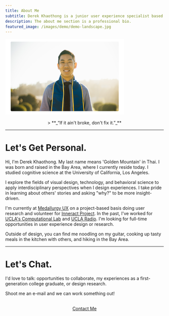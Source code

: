 ```yaml
---
title: About Me
subtitle: Derek Khaothong is a junior user experience specialist based in the SF Bay Area.
description: The about me section is a professional bio.
featured_image: /images/demo/demo-landscape.jpg
---
```


<img src="/images/Self.png" alt="Self"  width="75%" height="75%" />


<p style="text-align:center">> **_“If it ain't broke, don't fix it.”_** </p>
       

---

# Let's Get Personal.

Hi, I'm Derek Khaothong. My last name means 'Golden Mountain' in Thai.
I was born and raised in the Bay Area, where I currently reside today. I studied cognitive science at the University of California, Los Angeles.


I explore the fields of visual design, technology, and behavioral science to apply interdisciplinary perspectives when I design experiences. I take pride in learning about others' stories and asking "why?" to be more insight-driven.


I'm currently at [Medallurgy UX](http://medallurgy.com) on a project-based basis doing user research and volunteer for [Inneract Project](https://inneractproject.org). In the past, I've worked for [UCLA's Computational Lab](http://cvl.psych.ucla.edu) and [UCLA Radio](https://uclaradio.com). I'm looking for full-time opportunities in user experience design or research.


Outside of design, you can find me noodling on my guitar, cooking up tasty meals in the kitchen with others, and hiking in the Bay Area.


---

# Let's Chat.

I'd love to talk: opportunities to collaborate, my experiences as a first-generation college graduate, or design research.


Shoot me an e-mail and we can work something out!  


 <br> 
<div style="text-align:center;">
    <a href="mailto:dkhaothong@ucla.edu" class="button button--large">Contact Me</a>
</div>

